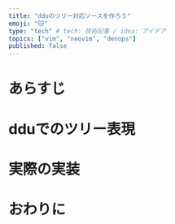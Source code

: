 ```yaml
---
title: "dduのツリー対応ソースを作ろう"
emoji: "😽"
type: "tech" # tech: 技術記事 / idea: アイデア
topics: ["vim", "neovim", "denops"]
published: false
---
```


# あらすじ

# dduでのツリー表現

# 実際の実装

# おわりに
